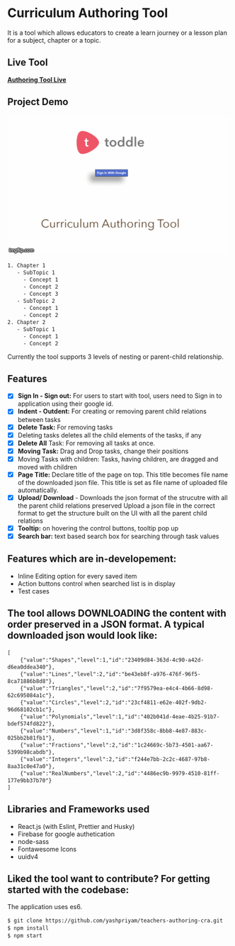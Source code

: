 # Curriculum Authoring Tool

It is a tool which allows educators to create a learn journey or a lesson plan for a subject, chapter or a topic.

## Live Tool

**[Authoring Tool Live](https://toddle-tool.netlify.app/)**

## Project Demo

![](authoring-tool-toddle.gif)

```
1. Chapter 1
   - SubTopic 1
     - Concept 1
     - Concept 2
     - Concept 3
   - SubTopic 2
     - Concept 1
     - Concept 2
2. Chapter 2
   - SubTopic 1
     - Concept 1
     - Concept 2
```

Currently the tool supports 3 levels of nesting or parent-child relationship.

## Features

- [x] **Sign In - Sign out:** For users to start with tool, users need to Sign in to application using their google id.
- [x] **Indent - Outdent:** For creating or removing parent child relations between tasks
- [x] **Delete Task:** For removing tasks
- [x] Deleting tasks deletes all the child elements of the tasks, if any
- [x] **Delete All** Task: For removing all tasks at once.
- [x] **Moving Task:** Drag and Drop tasks, change their positions
- [x] Moving Tasks with children: Tasks, having children, are dragged and moved with children
- [x] **Page Title:** Declare title of the page on top. This title becomes file name of the downloaded json file.
      This title is set as file name of uploaded file automatically.
- [x] **Upload/ Download** - Downloads the json format of the strucutre with all the parent child relations preserved
      Upload a json file in the correct format to get the structure built on the UI with all the parent child relations
- [x] **Tooltip:** on hovering the control buttons, tooltip pop up
- [x] **Search bar:** text based search box for searching through task values

## Features which are in-developement:

- Inline Editing option for every saved item
- Action buttons control when searched list is in display
- Test cases

## The tool allows DOWNLOADING the content with order preserved in a JSON format. A typical downloaded json would look like:

```
[
    {"value":"Shapes","level":1,"id":"23409d84-363d-4c90-a42d-d6ea0ddea340"},
    {"value":"Lines","level":2,"id":"be43eb8f-a976-476f-96f5-8ca71886b8d8"},
    {"value":"Triangles","level":2,"id":"7f9579ea-e4c4-4b66-8d98-62c695084a1c"},
    {"value":"Circles","level":2,"id":"23cf4811-e62e-402f-9db2-96d68102cb1c"},
    {"value":"Polynomials","level":1,"id":"402b041d-4eae-4b25-91b7-bdef574fd822"},
    {"value":"Numbers","level":1,"id":"3d8f358c-8bb8-4e87-883c-025bb2b81fb1"},
    {"value":"Fractions","level":2,"id":"1c24669c-5b73-4501-aa67-5399b98cabdb"},
    {"value":"Integers","level":2,"id":"f244e7bb-2c2c-4687-97b8-8aa31c0e47a0"},
    {"value":"RealNumbers","level":2,"id":"4486ec9b-9979-4510-81ff-177e9bb37b70"}
]
```

## Libraries and Frameworks used

- React.js (with Eslint, Prettier and Husky)
- Firebase for google authetication
- node-sass
- Fontawesome Icons
- uuidv4

## Liked the tool want to contribute? For getting started with the codebase:

The application uses es6.

```sh
$ git clone https://github.com/yashpriyam/teachers-authoring-cra.git
$ npm install
$ npm start
```
